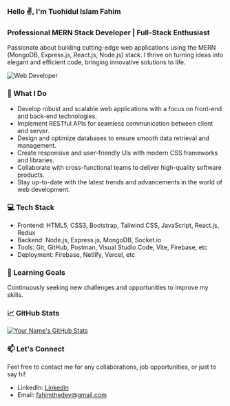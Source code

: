 ### Hello ✌, I'm Tuohidul Islam Fahim
### Professional MERN Stack Developer | Full-Stack Enthusiast
Passionate about building cutting-edge web applications using the MERN (MongoDB, Express.js, React.js, Node.js) stack. I thrive on turning ideas into elegant and efficient code, bringing innovative solutions to life. 

![Web Developer](https://arturssmirnovs.github.io/github-profile-readme-generator/images/banner.png)

### 🚀 What I Do

- Develop robust and scalable web applications with a focus on front-end and back-end technologies.
- Implement RESTful APIs for seamless communication between client and server.
- Design and optimize databases to ensure smooth data retrieval and management.
- Create responsive and user-friendly UIs with modern CSS frameworks and libraries.
- Collaborate with cross-functional teams to deliver high-quality software products.
- Stay up-to-date with the latest trends and advancements in the world of web development.

### 💻 Tech Stack

- Frontend: HTML5, CSS3, Bootstrap, Tailwind CSS, JavaScript, React.js, Redux
- Backend: Node.js, Express.js, MongoDB, Socket.io
- Tools: Git, GitHub, Postman, Visual Studio Code, Vite, Firebase, etc
- Deployment: Firebase, Netlify, Vercel, etc

### 🌱 Learning Goals

Continuously seeking new challenges and opportunities to improve my skills.

### 📈 GitHub Stats

[![Your Name's GitHub Stats](https://github-readme-stats.vercel.app/api?username=FahimDeveloper&show_icons=true&count_private=true&hide=prs,issues&theme=radical)](https://github.com/FahimDeveloper)

### 📫 Let's Connect

Feel free to contact me for any collaborations, job opportunities, or just to say hi!

- LinkedIn: [Linkedin](https://www.linkedin.com/in/fahimthedev/)
- Email: fahimthedev@gmail.com
